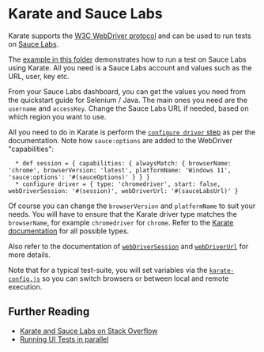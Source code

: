# Karate and Sauce Labs

Karate supports the [W3C WebDriver protocol](https://www.w3.org/TR/webdriver) and can be used to run tests on [Sauce Labs](https://saucelabs.com).

The [example in this folder](saucelabs.feature) demonstrates how to run a test on Sauce Labs using Karate. All you need is a Sauce Labs account and values such as the URL, user, key etc.

From your Sauce Labs dashboard, you can get the values you need from the quickstart guide for Selenium / Java. The main ones you need are the `username` and `accessKey`. Change the Sauce Labs URL if needed, based on which region you want to use.

All you need to do in Karate is perform the [`configure driver` step](https://github.com/karatelabs/karate/tree/master/karate-core/#configure-driver) as per the documentation. Note how `sauce:options` are added to the WebDriver "capabilities":

```cucumber
  * def session = { capabilities: { alwaysMatch: { browserName: 'chrome', browserVersion: 'latest', platformName: 'Windows 11', 'sauce:options': '#(sauceOptions)' } } }
  * configure driver = { type: 'chromedriver', start: false, webDriverSession: '#(session)', webDriverUrl: '#(sauceLabsUrl)' }
```

Of course you can change the `browserVersion` and `platformName` to suit your needs. You will have to ensure that the Karate driver type matches the `browserName`, for example `chromedriver` for `chrome`. Refer to the [Karate documentation](https://github.com/karatelabs/karate/tree/master/karate-core/#driver-types) for all possible types.

Also refer to the documentation of [`webDriverSession`](https://github.com/karatelabs/karate/tree/master/karate-core/#webdriversession) and [`webDriverUrl`](https://github.com/karatelabs/karate/tree/master/karate-core/#webdriverurl) for more details.

Note that for a typical test-suite, you will set variables via the [`karate-config.js`](https://github.com/karatelabs/karate/#karate-configjs) so you can switch browsers or between local and remote execution.

## Further Reading

* [Karate and Sauce Labs on Stack Overflow](https://stackoverflow.com/search?q=%5Bkarate%5D+sauce+labs)
* [Running UI Tests in parallel](https://stackoverflow.com/a/60387907/143475)





